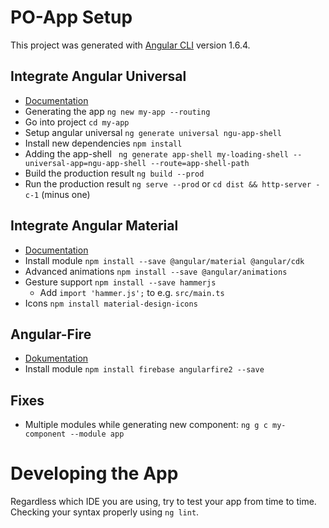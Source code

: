 # PO-App Setup

This project was generated with [Angular CLI](https://github.com/angular/angular-cli) version 1.6.4.

## Integrate Angular Universal
- [Documentation](1)
- Generating the app `ng new my-app --routing`
- Go into project `cd my-app`
- Setup angular universal `ng generate universal ngu-app-shell`
- Install new dependencies `npm install`
- Adding the app-shell ` ng generate app-shell my-loading-shell --universal-app=ngu-app-shell --route=app-shell-path`
- Build the production result `ng build --prod`
- Run the production result `ng serve --prod` or `cd dist && http-server -c-1` (minus one)

## Integrate Angular Material
- [Documentation](2)
- Install module `npm install --save @angular/material @angular/cdk`
- Advanced animations `npm install --save @angular/animations`
- Gesture support `npm install --save hammerjs`
    - Add `import 'hammer.js';` to e.g. `src/main.ts`
- Icons `npm install material-design-icons`

## Angular-Fire
- [Dokumentation](3)
- Install module `npm install firebase angularfire2 --save`

## Fixes
- Multiple modules while generating new component: `ng g c my-component --module app`

# Developing the App
Regardless which IDE you are using, try to test your app from time to time.
Checking your syntax properly using `ng lint`.


[1]: https://universal.angular.io/
[2]: https://material.angular.io/
[3]: https://github.com/angular/angularfire2
